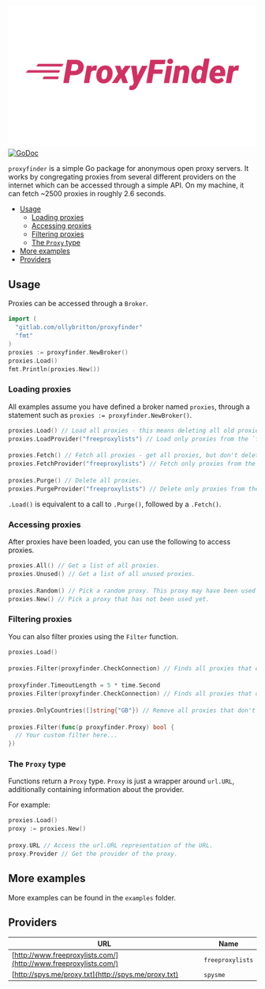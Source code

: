 ![logo](https://github.com/ollybritton/Assets/raw/master/proxyfinder.jpg)
[![GoDoc](https://godoc.org/gitlab.com/ollybritton/proxyfinder?status.svg)](https://godoc.org/gitlab.com/ollybritton/proxyfinder)

`proxyfinder` is a simple Go package for anonymous open proxy servers. It works by congregating proxies from several different providers on the internet which can be accessed through a simple API. On my machine, it can fetch ~2500 proxies in roughly 2.6 seconds.

- [Usage](#usage)
  - [Loading proxies](#loading-proxies)
  - [Accessing proxies](#accessing-proxies)
  - [Filtering proxies](#filtering-proxies)
  - [The `Proxy` type](#the-proxy-type)
- [More examples](#more-examples)
- [Providers](#providers)

## Usage
Proxies can be accessed through a `Broker`.

```go
import (
  "gitlab.com/ollybritton/proxyfinder"
  "fmt"
)
proxies := proxyfinder.NewBroker()
proxies.Load()
fmt.Println(proxies.New())
```

### Loading proxies
All examples assume you have defined a broker named `proxies`, through a statement such as `proxies := proxyfinder.NewBroker()`.

```go
proxies.Load() // Load all proxies - this means deleting all old proxies and getting the new ones
proxies.LoadProvider("freeproxylists") // Load only proxies from the `freeproxylists` provider.

proxies.Fetch() // Fetch all proxies - get all proxies, but don't delete the old ones. This function respects duplicates.
proxies.FetchProvider("freeproxylists") // Fetch only proxies from the `freeproxylists` provider.

proxies.Purge() // Delete all proxies.
proxies.PurgeProvider("freeproxylists") // Delete only proxies from the `freeproxylists` provider.
```

`.Load()` is equivalent to a call to `.Purge()`, followed by a `.Fetch()`.

### Accessing proxies
After proxies have been loaded, you can use the following to access proxies.
```go
proxies.All() // Get a list of all proxies.
proxies.Unused() // Get a list of all unused proxies.

proxies.Random() // Pick a random proxy. This proxy may have been used already.
proxies.New() // Pick a proxy that has not been used yet. 
```

### Filtering proxies
You can also filter proxies using the `Filter` function.

```go
proxies.Load()

proxies.Filter(proxyfinder.CheckConnection) // Finds all proxies that don't timeout (default 10 seconds).

proxyfinder.TimeoutLength = 5 * time.Second
proxies.Filter(proxyfinder.CheckConnection) // Finds all proxies that don't timeout after 5 seconds.

proxies.OnlyCountries([]string{"GB"}) // Remove all proxies that don't come from the UK.

proxies.Filter(func(p proxyfinder.Proxy) bool {
  // Your custom filter here...
})
```

### The `Proxy` type
Functions return a `Proxy` type. `Proxy` is just a wrapper around `url.URL`, additionally containing information about the provider.

For example:

```go
proxies.Load()
proxy := proxies.New()

proxy.URL // Access the url.URL representation of the URL.
proxy.Provider // Get the provider of the proxy.
```

## More examples
More examples can be found in the `examples` folder.  

## Providers
| URL                                                              | Name             |
| ---------------------------------------------------------------- | ---------------- |
| [http://www.freeproxylists.com/](http://www.freeproxylists.com/) | `freeproxylists` |
| [http://spys.me/proxy.txt](http://spys.me/proxy.txt)             | `spysme`         |

